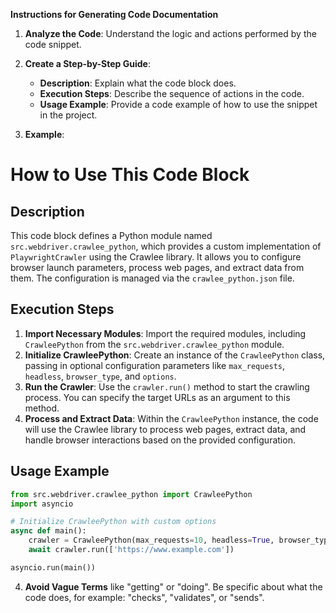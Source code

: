 **Instructions for Generating Code Documentation**

1. **Analyze the Code**: Understand the logic and actions performed by the code snippet.

2. **Create a Step-by-Step Guide**:
    - **Description**: Explain what the code block does.
    - **Execution Steps**: Describe the sequence of actions in the code.
    - **Usage Example**: Provide a code example of how to use the snippet in the project.

3. **Example**:

How to Use This Code Block
=========================================================================================

Description
-------------------------
This code block defines a Python module named `src.webdriver.crawlee_python`, which provides a custom implementation of `PlaywrightCrawler` using the Crawlee library. It allows you to configure browser launch parameters, process web pages, and extract data from them. The configuration is managed via the `crawlee_python.json` file.

Execution Steps
-------------------------
1. **Import Necessary Modules**: Import the required modules, including `CrawleePython` from the `src.webdriver.crawlee_python` module.
2. **Initialize CrawleePython**: Create an instance of the `CrawleePython` class, passing in optional configuration parameters like `max_requests`, `headless`, `browser_type`, and `options`.
3. **Run the Crawler**: Use the `crawler.run()` method to start the crawling process. You can specify the target URLs as an argument to this method.
4. **Process and Extract Data**: Within the `CrawleePython` instance, the code will use the Crawlee library to process web pages, extract data, and handle browser interactions based on the provided configuration.

Usage Example
-------------------------

```python
from src.webdriver.crawlee_python import CrawleePython
import asyncio

# Initialize CrawleePython with custom options
async def main():
    crawler = CrawleePython(max_requests=10, headless=True, browser_type='chromium', options=["--headless"])
    await crawler.run(['https://www.example.com'])

asyncio.run(main())
```

4. **Avoid Vague Terms** like "getting" or "doing". Be specific about what the code does, for example: "checks", "validates", or "sends".